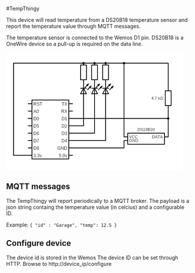 #TempThingy

This device will read temperature from a DS20B18 temperature sensor and report the temperature value through MQTT messages.

The temperature sensor is connected to the Wemos D1 pin. DS20B18 is a OneWire device so a pull-up is required on the data line.

![circuit](circuit.png)

## MQTT messages
The TempThingy will report periodically to a MQTT broker. The payload is a json string containg the temperature value (in celcius) and a configurable ID.

Example:
`{ "id" : "Garage", "temp": 12.5 }`

## Configure device
The device id is stored in the Wemos 
The device ID can be set through HTTP. Browse to http://device_ip/configure


